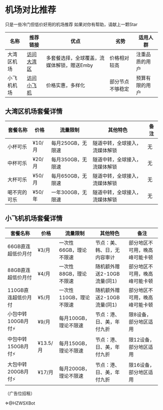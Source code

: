 # 机场对比推荐

只是一些冷门但低价好用的机场推荐
如果对你有帮助，请献上一颗Star

| 名称       | 推荐链接                | 优点               | 劣势                | 适用人群       |
|------------|-------------------------|--------------------|---------------------|----------------|
| 大湾区机场 | [访问大湾区](https://sourl.cn/DeffR3) | 多套餐选择，全球覆盖，流媒体解锁，赠送Emby | 价格相对较高 | 注重品质的用户 |
| 小飞机机场 | [访问小飞机](https://sourl.cn/nrTD5w) | 价格实惠，多样化   | 部分节点不够稳定   | 预算有限的用户 |

## 大湾区机场套餐详情

| 套餐名称        | 价格   | 流量限制            | 其他特色                     | 备注           |
|----------------|--------|-------------------|---------------------------|---------------|
| 小杯可乐        | ¥10/月 | 每月250GB，无限速    | 隧道中转，全球接入，流媒体解锁 | 无     |
| 中杯可乐        | ¥20/月 | 每月350GB，无限速    | 隧道中转，全球接入，流媒体解锁 | 无     |
| 大杯可乐        | ¥50/月 | 每月650GB，无限速    | 隧道中转，全球接入，流媒体解锁 | 无     |
| 喝不完的可乐    | ¥50/年 | 一年300GB，无限速    | 隧道中转，全球接入，流媒体解锁 | 无     |

## 小飞机机场套餐详情

| 套餐名称               | 价格   | 流量限制            | 其他特色                     | 备注                 |
|-----------------------|--------|-------------------|---------------------------|-------------------|
| 66GB直连超低价月付    | ¥3/月  | 一次性66GB，理论不限速 | 节点：美、韩、日，无内容审计 | 部分地区不可用，晚高峰可能卡顿 |
| 88GB直连超低价月付    | ¥4/月  | 一次性88GB，理论不限速 | 随机额外赠送2-10GB流量(同1)      | 部分地区不可用，晚高峰可能卡顿 |
| 110GB直连超低价月付   | ¥5/月  | 一次性110GB，理论不限速| 随机额外赠送2-10GB流量(同1)      | 部分地区不可用，晚高峰可能卡顿 |
| 小包中转100GB月付⚡     | ¥9/月  | 每月100GB，理论不限速 | 节点：港、日、美，年付九折  | 限8设备，部分地区适用     |
| 中包中转150GB月付⚡     | ¥13.5/月 | 每月150GB，理论不限速 | 节点：港、日、美，年付九折  | 限12设备，部分地区适用    |
| 大包中转200GB月付⚡     | ¥17/月 | 每月200GB，理论不限速 | 节点：港、日、美，年付九折  | 限16设备，部分地区适用    |

（广告位招租）

✈@HZWSXBot
